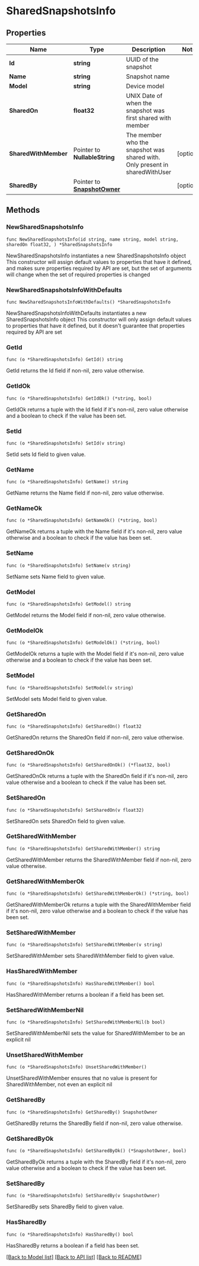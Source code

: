 # SharedSnapshotsInfo

## Properties

Name | Type | Description | Notes
------------ | ------------- | ------------- | -------------
**Id** | **string** | UUID of the snapshot | 
**Name** | **string** | Snapshot name | 
**Model** | **string** | Device model | 
**SharedOn** | **float32** | UNIX Date of when the snapshot was first shared with member | 
**SharedWithMember** | Pointer to **NullableString** | The member who the snapshot was shared with. Only present in sharedWithUser | [optional] 
**SharedBy** | Pointer to [**SnapshotOwner**](SnapshotOwner.md) |  | [optional] 

## Methods

### NewSharedSnapshotsInfo

`func NewSharedSnapshotsInfo(id string, name string, model string, sharedOn float32, ) *SharedSnapshotsInfo`

NewSharedSnapshotsInfo instantiates a new SharedSnapshotsInfo object
This constructor will assign default values to properties that have it defined,
and makes sure properties required by API are set, but the set of arguments
will change when the set of required properties is changed

### NewSharedSnapshotsInfoWithDefaults

`func NewSharedSnapshotsInfoWithDefaults() *SharedSnapshotsInfo`

NewSharedSnapshotsInfoWithDefaults instantiates a new SharedSnapshotsInfo object
This constructor will only assign default values to properties that have it defined,
but it doesn't guarantee that properties required by API are set

### GetId

`func (o *SharedSnapshotsInfo) GetId() string`

GetId returns the Id field if non-nil, zero value otherwise.

### GetIdOk

`func (o *SharedSnapshotsInfo) GetIdOk() (*string, bool)`

GetIdOk returns a tuple with the Id field if it's non-nil, zero value otherwise
and a boolean to check if the value has been set.

### SetId

`func (o *SharedSnapshotsInfo) SetId(v string)`

SetId sets Id field to given value.


### GetName

`func (o *SharedSnapshotsInfo) GetName() string`

GetName returns the Name field if non-nil, zero value otherwise.

### GetNameOk

`func (o *SharedSnapshotsInfo) GetNameOk() (*string, bool)`

GetNameOk returns a tuple with the Name field if it's non-nil, zero value otherwise
and a boolean to check if the value has been set.

### SetName

`func (o *SharedSnapshotsInfo) SetName(v string)`

SetName sets Name field to given value.


### GetModel

`func (o *SharedSnapshotsInfo) GetModel() string`

GetModel returns the Model field if non-nil, zero value otherwise.

### GetModelOk

`func (o *SharedSnapshotsInfo) GetModelOk() (*string, bool)`

GetModelOk returns a tuple with the Model field if it's non-nil, zero value otherwise
and a boolean to check if the value has been set.

### SetModel

`func (o *SharedSnapshotsInfo) SetModel(v string)`

SetModel sets Model field to given value.


### GetSharedOn

`func (o *SharedSnapshotsInfo) GetSharedOn() float32`

GetSharedOn returns the SharedOn field if non-nil, zero value otherwise.

### GetSharedOnOk

`func (o *SharedSnapshotsInfo) GetSharedOnOk() (*float32, bool)`

GetSharedOnOk returns a tuple with the SharedOn field if it's non-nil, zero value otherwise
and a boolean to check if the value has been set.

### SetSharedOn

`func (o *SharedSnapshotsInfo) SetSharedOn(v float32)`

SetSharedOn sets SharedOn field to given value.


### GetSharedWithMember

`func (o *SharedSnapshotsInfo) GetSharedWithMember() string`

GetSharedWithMember returns the SharedWithMember field if non-nil, zero value otherwise.

### GetSharedWithMemberOk

`func (o *SharedSnapshotsInfo) GetSharedWithMemberOk() (*string, bool)`

GetSharedWithMemberOk returns a tuple with the SharedWithMember field if it's non-nil, zero value otherwise
and a boolean to check if the value has been set.

### SetSharedWithMember

`func (o *SharedSnapshotsInfo) SetSharedWithMember(v string)`

SetSharedWithMember sets SharedWithMember field to given value.

### HasSharedWithMember

`func (o *SharedSnapshotsInfo) HasSharedWithMember() bool`

HasSharedWithMember returns a boolean if a field has been set.

### SetSharedWithMemberNil

`func (o *SharedSnapshotsInfo) SetSharedWithMemberNil(b bool)`

 SetSharedWithMemberNil sets the value for SharedWithMember to be an explicit nil

### UnsetSharedWithMember
`func (o *SharedSnapshotsInfo) UnsetSharedWithMember()`

UnsetSharedWithMember ensures that no value is present for SharedWithMember, not even an explicit nil
### GetSharedBy

`func (o *SharedSnapshotsInfo) GetSharedBy() SnapshotOwner`

GetSharedBy returns the SharedBy field if non-nil, zero value otherwise.

### GetSharedByOk

`func (o *SharedSnapshotsInfo) GetSharedByOk() (*SnapshotOwner, bool)`

GetSharedByOk returns a tuple with the SharedBy field if it's non-nil, zero value otherwise
and a boolean to check if the value has been set.

### SetSharedBy

`func (o *SharedSnapshotsInfo) SetSharedBy(v SnapshotOwner)`

SetSharedBy sets SharedBy field to given value.

### HasSharedBy

`func (o *SharedSnapshotsInfo) HasSharedBy() bool`

HasSharedBy returns a boolean if a field has been set.


[[Back to Model list]](../README.md#documentation-for-models) [[Back to API list]](../README.md#documentation-for-api-endpoints) [[Back to README]](../README.md)



